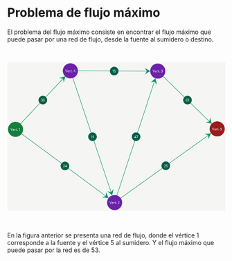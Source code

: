# Problema de flujo máximo

El problema del flujo máximo consiste en encontrar el flujo máximo que puede pasar por una red de flujo, desde la fuente al sumidero o destino.

&nbsp;

![Problema de flujo máximo](/img/Ayuda/FlujoMaximo/FlujoMaximo/FlujoMaximo.png)

&nbsp;

En la figura anterior se presenta una red de flujo, donde el vértice 1 corresponde a la fuente y el vértice 5 al sumidero. Y el flujo máximo que puede pasar por la red es de 53.